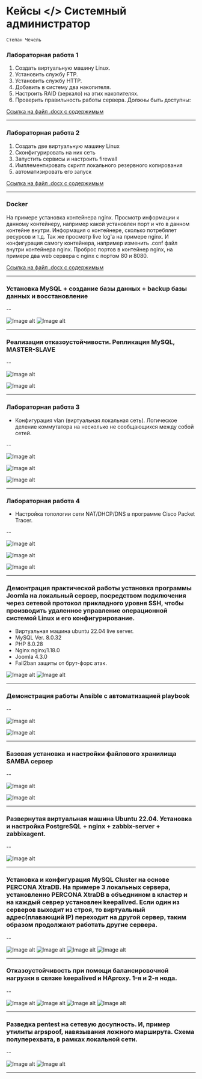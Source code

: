 # Кейсы </> Системный администратор
`Степан Чечель`


### Лабораторная работа 1

1.	Создать виртуальную машину Linux.
2.	Установить службу FTP.
3.	Установить службу HTTP.
4.	Добавить в систему два накопителя.
5.	Настроить RAID (зеркало) на этих накопителях.
6.	Проверить правильность работы сервера. Должны быть доступны:


[Ссылка на файл .docx с содержимым](https://github.com/stepan-ch/allwork/blob/main/img/ssh_ft_raid.docx)

---

### Лабораторная работа 2

1. Создать две виртуальную машину Linux
2. Сконфигурировать на них сеть
3. Запустить сервисы и настроить firewall
4. Имплементировать скрипт локального резервного копирования
5. автоматизировать его запуск

[Ссылка на файл .docx с содержимым](https://github.com/stepan-ch/allwork/blob/main/img/d.docx)

---


### Docker
На примере установка контейнера nginx.
Просмотр информации к данному контейнеру, например какой установлен порт и что в данном контейне внутри.
Информация о контейнере, сколько потребялет ресурсов и т.д. Так же просмотр live log'a на примере nginx. И конфигурация самогу контейнера, например изменить .conf файл внутри контейнера nginx. Проброс портов в контейнер nginx, на примере два web сервера с nginx с портом 80 и 8080.

[Ссылка на файл .docx с содержимым](https://github.com/stepan-ch/allwork/blob/main/img/docker.docx)

---


### Установка MySQL + создание базы данных + backup базы данных и восстановление

--

![Image alt](https://github.com/stepan-ch/allwork/blob/main/img/my1.jpg)
![Image alt](https://github.com/stepan-ch/allwork/blob/main/img/my2.jpg)

---


### Реализация отказоустойчивости. Репликация MySQL, MASTER-SLAVE
--


![Image alt](https://github.com/stepan-ch/allwork/blob/main/img/r1.jpg)

![Image alt](https://github.com/stepan-ch/allwork/blob/main/img/r2.jpg)

---


### Лабораторная работа 3 
- Конфигурация vlan (виртуальная локальная сеть). Логическое деление коммутатора на несколько не сообщающихся между собой сетей.

--


![Image alt](https://github.com/stepan-ch/allwork/blob/main/img/v1.jpg)

![Image alt](https://github.com/stepan-ch/allwork/blob/main/img/v2.jpg)

![Image alt](https://github.com/stepan-ch/allwork/blob/main/img/v3.jpg)


---


### Лабораторная работа 4 
- Настройка топологии сети NAT/DHCP/DNS в программе Cisco Packet Tracer.

--


![Image alt](https://github.com/stepan-ch/allwork/blob/main/img/nat_dhcp_dns.jpg)

![Image alt](https://github.com/stepan-ch/allwork/blob/main/img/nat_dhcp_dns2.jpg)

![Image alt](https://github.com/stepan-ch/allwork/blob/main/img/nat_dhcp_dns3.jpg)


---

### Демонтрация практической работы установка программы Joomla на локальный сервер, посредством подключения через сетевой протокол прикладного уровня SSH, чтобы производить удаленное управление операционной системой Linux и его конфигурирование.
- Виртуальная машина ubuntu 22.04 live server.
- MySQL Ver. 8.0.32
- PHP 8.0.28
- Nginx nginx/1.18.0
- Joomla 4.3.0
- Fail2ban защиты от брут-форс атак.


![Image alt](https://github.com/stepan-ch/allwork/blob/main/img/j1.jpg)
![Image alt](https://github.com/stepan-ch/allwork/blob/main/img/j2.jpg)

---


### Демонстрация работы Ansible c автоматизацией playbook

--

![Image alt](https://github.com/stepan-ch/allwork/blob/main/img/a1.jpg)

![Image alt](https://github.com/stepan-ch/allwork/blob/main/img/a2.jpg)

---

### Базовая установка и настройки файлового хранилища SAMBA сервер


--

![Image alt](https://github.com/stepan-ch/allwork/blob/main/img/s1.jpg)

![Image alt](https://github.com/stepan-ch/allwork/blob/main/img/s2.jpg)

---

### Развернутая виртуальная машина Ubuntu 22.04. Установка и настройка PostgreSQL + nginx + zabbix-server + zabbixagent.

--

![Image alt](https://github.com/stepan-ch/allwork/blob/main/img/z1.jpg)

---


### Установка и конфигурация MySQL Cluster на основе PERCONA XtraDB. На примере 3 локальных сервера, установленно PERCONA XtraDB в объеднином в кластер и на каждый севрер установлен keepalived. Если один из серверов выходит из строя, то виртуальный адрес(плавающий IP) переходит на другой сервер, таким образом продолжают работать другие сервера.

--

![Image alt](https://github.com/stepan-ch/allwork/blob/main/img/p1.jpg)
![Image alt](https://github.com/stepan-ch/allwork/blob/main/img/p2.jpg)
![Image alt](https://github.com/stepan-ch/allwork/blob/main/img/p3.jpg)
![Image alt](https://github.com/stepan-ch/allwork/blob/main/img/p4.jpg)

---


### Отказоустойчивость при помощи балансировочной нагрузки в связке keepalived и HAproxy. 1-я и 2-я нода.

--

![Image alt](https://github.com/stepan-ch/allwork/blob/main/img/k1.jpg)
![Image alt](https://github.com/stepan-ch/allwork/blob/main/img/k2.jpg)
![Image alt](https://github.com/stepan-ch/allwork/blob/main/img/k3.jpg)
![Image alt](https://github.com/stepan-ch/allwork/blob/main/img/k4.jpg)

---


### Разведка pentest на сетевую досупность. И, пример утилиты arpspoof, навязывания ложного марширута. Схема полуперехвата, в рамках локальной сети.

--

![Image alt](https://github.com/stepan-ch/allwork/blob/main/img/nm1.jpg)
![Image alt](https://github.com/stepan-ch/allwork/blob/main/img/nm2.jpg)

---
